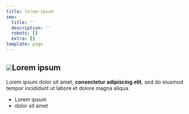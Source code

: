 ```yaml
---
title: lorem-ipsum
seo:
  title: ''
  description: ''
  robots: []
  extra: []
template: page
---
```

## ![](images/4ecfde68e478315324bc299e592bca83.jpeg)Lorem ipsum

Lorem ipsum dolor sit amet, **consectetur adipiscing elit**, sed do eiusmod tempor incididunt ut labore et dolore magna aliqua.

*   Lorem ipsum
*   dolor sit amet
